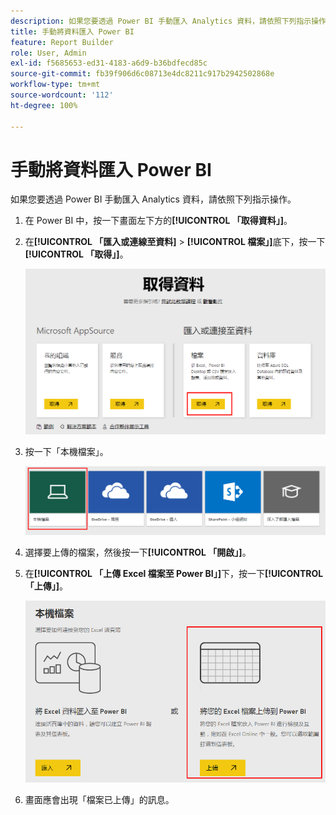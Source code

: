 ```yaml
---
description: 如果您要透過 Power BI 手動匯入 Analytics 資料，請依照下列指示操作。
title: 手動將資料匯入 Power BI
feature: Report Builder
role: User, Admin
exl-id: f5685653-ed31-4183-a6d9-b36bdfecd85c
source-git-commit: fb39f906d6c08713e4dc8211c917b2942502868e
workflow-type: tm+mt
source-wordcount: '112'
ht-degree: 100%

---
```


# 手動將資料匯入 Power BI

如果您要透過 Power BI 手動匯入 Analytics 資料，請依照下列指示操作。

1. 在 Power BI 中，按一下畫面左下方的&#x200B;**[!UICONTROL 「取得資料」]**。
1. 在&#x200B;**[!UICONTROL 「匯入或連線至資料]** > **[!UICONTROL 檔案」]**&#x200B;底下，按一下&#x200B;**[!UICONTROL 「取得」]**。

   ![在「匯入或連線至資料」下面，按一下「取得圖示」。](assets/get-data.png)

1. 按一下「本機檔案」。

   ![按一下「本機檔案」圖示。](assets/local-file.png)

1. 選擇要上傳的檔案，然後按一下&#x200B;**[!UICONTROL 「開啟」]**。
1. 在&#x200B;**[!UICONTROL 「上傳 Excel 檔案至 Power BI」]**&#x200B;下，按一下&#x200B;**[!UICONTROL 「上傳」]**。

   ![按一下「上傳」，上傳您的 Excel 檔案。](assets/upload-excel-file.png)

1. 畫面應會出現「檔案已上傳」的訊息。
